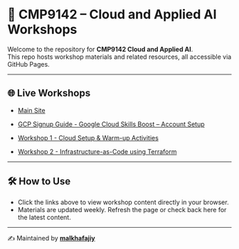 # 📘 CMP9142 – Cloud and Applied AI Workshops

Welcome to the repository for **CMP9142 Cloud and Applied AI**.  
This repo hosts workshop materials and related resources, all accessible via GitHub Pages.

---

## 🌐 Live Workshops
- [Main Site](https://malkhafajiy.github.io/CMP9142-Cloud-AppliedAI)
- [GCP Signup Guide - Google Cloud Skills Boost – Account Setup](https://malkhafajiy.github.io/CMP9142-Cloud-AppliedAI/gcp_signup.html)
- [Workshop 1 - Cloud Setup & Warm-up Activities](https://malkhafajiy.github.io/CMP9142-Cloud-AppliedAI/workshop1.html)

- [Workshop 2 - Infrastructure-as-Code using Terraform](https://malkhafajiy.github.io/CMP9142-Cloud-AppliedAI/workshop2.html)

---

## 🛠️ How to Use
- Click the links above to view workshop content directly in your browser.
- Materials are updated weekly. Refresh the page or check back here for the latest content.

---

✍️ Maintained by **[malkhafajiy](https://github.com/malkhafajiy)**
